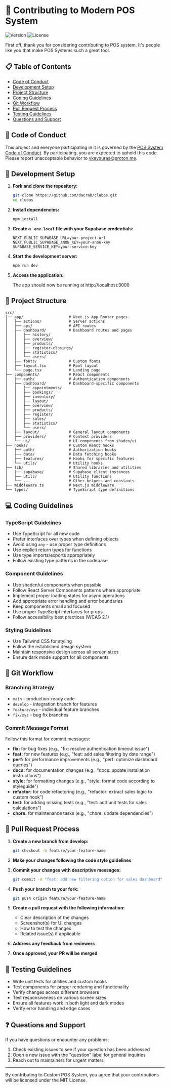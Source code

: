 # 🤝 Contributing to Modern POS System

![Version](https://img.shields.io/badge/version-1.0.0-blue.svg)
![License](https://img.shields.io/badge/license-MIT-green.svg)

First off, thank you for considering contributing to POS system. It's people like you that make POS Systems such a great tool.

## 📋 Table of Contents

- [Code of Conduct](#-code-of-conduct)
- [Development Setup](#-development-setup)
- [Project Structure](#-project-structure)
- [Coding Guidelines](#-coding-guidelines)
- [Git Workflow](#-git-workflow)
- [Pull Request Process](#-pull-request-process)
- [Testing Guidelines](#-testing-guidelines)
- [Questions and Support](#-questions-and-support)

## 📜 Code of Conduct

This project and everyone participating in it is governed by the [POS System Code of Conduct](CODE_OF_CONDUCT.md). By participating, you are expected to uphold this code. Please report unacceptable behavior to [vkavouras@proton.me](mailto:vkavouras@proton.me).

## 🔧 Development Setup

1. **Fork and clone the repository:**

   ```bash
   git clone https://github.com/dacrab/clubos.git
   cd clubos
   ```

2. **Install dependencies:**

   ```bash
   npm install
   ```

3. **Create a `.env.local` file with your Supabase credentials:**

   ```env
   NEXT_PUBLIC_SUPABASE_URL=your-project-url
   NEXT_PUBLIC_SUPABASE_ANON_KEY=your-anon-key
   SUPABASE_SERVICE_KEY=your-service-key
   ```

4. **Start the development server:**

   ```bash
   npm run dev
   ```

5. **Access the application:**

   The app should now be running at http://localhost:3000

## 📁 Project Structure

```text
src/
├── app/                    # Next.js App Router pages
│   ├── actions/            # Server actions
│   ├── api/                # API routes
│   ├── dashboard/          # Dashboard routes and pages
│   │   ├── history/
│   │   ├── overview/
│   │   ├── products/
│   │   ├── register-closings/
│   │   ├── statistics/
│   │   └── users/
│   ├── fonts/              # Custom fonts
│   ├── layout.tsx          # Root layout
│   └── page.tsx            # Landing page
├── components/             # React components
│   ├── auth/               # Authentication components
│   ├── dashboard/          # Dashboard-specific components
│   │   ├── appointments/
│   │   ├── bookings/
│   │   ├── inventory/
│   │   ├── layout/
│   │   ├── overview/
│   │   ├── products/
│   │   ├── register/
│   │   ├── sales/
│   │   ├── statistics/
│   │   └── users/
│   ├── layout/             # General layout components
│   ├── providers/          # Context providers
│   └── ui/                 # UI components from shadcn/ui
├── hooks/                  # Custom React hooks
│   ├── auth/               # Authorization hooks
│   ├── data/               # Data fetching hooks
│   ├── features/           # Hooks for specific features
│   └── utils/              # Utility hooks
├── lib/                    # Shared libraries and utilities
│   ├── supabase/           # Supabase client instances
│   ├── utils/              # Utility functions
│   └── ...                 # Other helpers and constants
├── middleware.ts           # Next.js middleware
└── types/                  # TypeScript type definitions
```

## 💻 Coding Guidelines

### TypeScript Guidelines

- Use TypeScript for all new code
- Prefer interfaces over types when defining objects
- Avoid using `any` - use proper type definitions
- Use explicit return types for functions
- Use type imports/exports appropriately
- Follow existing type patterns in the codebase

### Component Guidelines

- Use shadcn/ui components when possible
- Follow React Server Components patterns where appropriate
- Implement proper loading states for async operations
- Add appropriate error handling and error boundaries
- Keep components small and focused
- Use proper TypeScript interfaces for props
- Follow accessibility best practices (WCAG 2.1)

### Styling Guidelines

- Use Tailwind CSS for styling
- Follow the established design system
- Maintain responsive design across all screen sizes
- Ensure dark mode support for all components

## 🔀 Git Workflow

### Branching Strategy

- `main` - production-ready code
- `develop` - integration branch for features
- `feature/xyz` - individual feature branches
- `fix/xyz` - bug fix branches

### Commit Message Format

Follow this format for commit messages:

- **fix:** for bug fixes (e.g., "fix: resolve authentication timeout issue")
- **feat:** for new features (e.g., "feat: add sales filtering by date range")
- **perf:** for performance improvements (e.g., "perf: optimize dashboard queries")
- **docs:** for documentation changes (e.g., "docs: update installation instructions")
- **style:** for formatting changes (e.g., "style: format code according to styleguide")
- **refactor:** for code refactoring (e.g., "refactor: extract sales logic to custom hook")
- **test:** for adding missing tests (e.g., "test: add unit tests for sales calculations")
- **chore:** for maintenance tasks (e.g., "chore: update dependencies")

## 🔄 Pull Request Process

1. **Create a new branch from develop:**

   ```bash
   git checkout -b feature/your-feature-name
   ```

2. **Make your changes following the code style guidelines**

3. **Commit your changes with descriptive messages:**

   ```bash
   git commit -m "feat: add new filtering option for sales dashboard"
   ```

4. **Push your branch to your fork:**

   ```bash
   git push origin feature/your-feature-name
   ```

5. **Create a pull request with the following information:**
   - Clear description of the changes
   - Screenshot(s) for UI changes
   - How to test the changes
   - Related issue(s) if applicable

6. **Address any feedback from reviewers**

7. **Once approved, your PR will be merged**

## 🧪 Testing Guidelines

- Write unit tests for utilities and custom hooks
- Test components for proper rendering and functionality
- Verify changes across different browsers
- Test responsiveness on various screen sizes
- Ensure all features work in both light and dark modes
- Verify error handling and edge cases

## ❓ Questions and Support

If you have questions or encounter any problems:

1. Check existing issues to see if your question has been addressed
2. Open a new issue with the "question" label for general inquiries
3. Reach out to maintainers for urgent matters

---

By contributing to Custom POS System, you agree that your contributions will be licensed under the MIT License.
